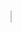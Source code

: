 
<!DOCTYPE html>
<html>
    <head>
        <meta charset="utf-8"/>
        <title>Draw Something
        </title>
        <body>
            <canvas id="c" width="400" height="300">
                <canvas id="c" width="400" height="300"
                style="border: 1px solid #C3C3C3;">
                </canvas>
                <body onload="drawOnCanvas();"></body>
        </body>
        <script>
            function drawOnCanvas() {
                var c = document.getElementById("c");
                var ctx = c.getContext("2d");
// set fill color to green
ctx.fillStyle = "#00ff00";
// draw filled rectangle
ctx.fillRect(50, 50, 200, 150);
// trace first diagonal
ctx.moveTo(50, 50);
ctx.lineTo(250, 200);
// draw second diagonal
ctx.moveTo(250, 50);
ctx.lineTo(50, 200);
// draw diagonals in red
ctx.strokeStyle = "#ff0000";
ctx.stroke();
}
        </script>
    </head>
</html>


